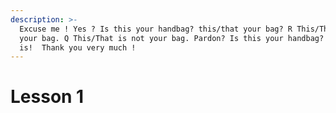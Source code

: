```yaml
---
description: >-
  Excuse me ! Yes ? Is this your handbag? this/that your bag? R This/That is
  your bag. Q This/That is not your bag. Pardon? Is this your handbag? Yes, it
  is!  Thank you very much !
---
```


# Lesson 1

